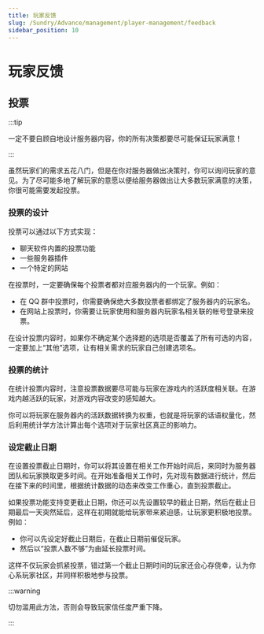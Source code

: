 ```yaml
---
title: 玩家反馈
slug: /Sundry/Advance/management/player-management/feedback
sidebar_position: 10
---
```


# 玩家反馈

## 投票

:::tip

一定不要自顾自地设计服务器内容，你的所有决策都要尽可能保证玩家满意！

:::

虽然玩家们的需求五花八门，但是在你对服务器做出决策时，你可以询问玩家的意见。为了尽可能多地了解玩家的意愿以便给服务器做出让大多数玩家满意的决策，你很可能需要发起投票。

### 投票的设计

投票可以通过以下方式实现：

- 聊天软件内置的投票功能
- 一些服务器插件
- 一个特定的网站

在投票时，一定要确保每个投票者都对应服务器内的一个玩家。例如：

- 在 QQ 群中投票时，你需要确保绝大多数投票者都绑定了服务器内的玩家名。
- 在网站上投票时，你需要让玩家使用和服务器内玩家名相关联的帐号登录来投票。

在设计投票内容时，如果你不确定某个选择题的选项是否覆盖了所有可选的内容，一定要加上“其他”选项，让有相关需求的玩家自己创建选项名。

### 投票的统计

在统计投票内容时，注意投票数据要尽可能与玩家在游戏内的活跃度相关联。在游戏内越活跃的玩家，对游戏内容改变的感知越大。

你可以将玩家在服务器内的活跃数据转换为权重，也就是将玩家的话语权量化，然后利用统计学方法计算出每个选项对于玩家社区真正的影响力。<!--TODO：简单的统计学讲解、如何在mc服务器投票中应用统计学-->

### 设定截止日期

在设置投票截止日期时，你可以将其设置在相关工作开始时间后，来同时为服务器团队和玩家换取更多时间。在开始准备相关工作时，先对现有数据进行统计，然后在接下来的时间里，根据统计数据的动态来改变工作重心，直到投票截止。

如果投票功能支持变更截止日期，你还可以先设置较早的截止日期，然后在截止日期最后一天突然延后，这样在初期就能给玩家带来紧迫感，让玩家更积极地投票。例如：

- 你可以先设定好截止日期后，在截止日期前催促玩家。
- 然后以“投票人数不够”为由延长投票时间。

这样不仅玩家会抓紧投票，错过第一个截止日期时间的玩家还会心存侥幸，认为你心系玩家社区，并同样积极地参与投票。

:::warning

切勿滥用此方法，否则会导致玩家信任度严重下降。

:::

